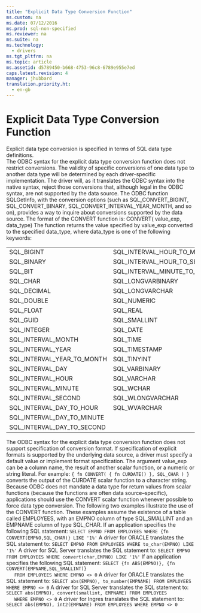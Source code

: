 ```yaml
---
title: "Explicit Data Type Conversion Function"
ms.custom: na
ms.date: 07/12/2016
ms.prod: sql-non-specified
ms.reviewer: na
ms.suite: na
ms.technology: 
  - drivers
ms.tgt_pltfrm: na
ms.topic: article
ms.assetid: d5789450-b668-4753-96c8-6789e955e7ed
caps.latest.revision: 4
manager: jhubbard
translation.priority.ht: 
  - en-gb
---
```

# Explicit Data Type Conversion Function
<?xml version="1.0" encoding="utf-8"?>
<developerReferenceWithoutSyntaxDocument xmlns="http://ddue.schemas.microsoft.com/authoring/2003/5" xmlns:xlink="http://www.w3.org/1999/xlink" xmlns:xsi="http://www.w3.org/2001/XMLSchema-instance" xsi:schemaLocation="http://ddue.schemas.microsoft.com/authoring/2003/5 http://dduestorage.blob.core.windows.net/ddueschema/developer.xsd">
  <introduction>
    <para>Explicit data type conversion is specified in terms of SQL data type definitions.</para>
  </introduction>
  <section>
    <content>
      <para>The ODBC syntax for the explicit data type conversion function does not restrict conversions. The validity of specific conversions of one data type to another data type will be determined by each driver-specific implementation. The driver will, as it translates the ODBC syntax into the native syntax, reject those conversions that, although legal in the ODBC syntax, are not supported by the data source. The ODBC function <legacyBold>SQLGetInfo</legacyBold>, with the conversion options (such as SQL_CONVERT_BIGINT, SQL_CONVERT_BINARY, SQL_CONVERT_INTERVAL_YEAR_MONTH, and so on), provides a way to inquire about conversions supported by the data source.</para>
      <para>The format of the <legacyBold>CONVERT</legacyBold> function is:</para>
      <para>
        <legacyBold>CONVERT(</legacyBold>
        <legacyItalic>value_exp</legacyItalic>, <legacyItalic>data_type</legacyItalic><legacyBold>)</legacyBold></para>
      <para>The function returns the value specified by <legacyItalic>value_exp</legacyItalic> converted to the specified <legacyItalic>data_type</legacyItalic>, where <legacyItalic>data_type</legacyItalic> is one of the following keywords:</para>
      <table xmlns:caps="http://schemas.microsoft.com/build/caps/2013/11">
        <tbody>
          <tr>
            <TD>
              <para>SQL_BIGINT</para>
            </TD>
            <TD>
              <para>SQL_INTERVAL_HOUR_TO_MINUTE </para>
            </TD>
          </tr>
          <tr>
            <TD>
              <para>SQL_BINARY</para>
            </TD>
            <TD>
              <para>SQL_INTERVAL_HOUR_TO_SECOND </para>
            </TD>
          </tr>
          <tr>
            <TD>
              <para>SQL_BIT</para>
            </TD>
            <TD>
              <para>SQL_INTERVAL_MINUTE_TO_SECOND</para>
            </TD>
          </tr>
          <tr>
            <TD>
              <para>SQL_CHAR</para>
            </TD>
            <TD>
              <para>SQL_LONGVARBINARY</para>
            </TD>
          </tr>
          <tr>
            <TD>
              <para>SQL_DECIMAL</para>
            </TD>
            <TD>
              <para>SQL_LONGVARCHAR</para>
            </TD>
          </tr>
          <tr>
            <TD>
              <para>SQL_DOUBLE</para>
            </TD>
            <TD>
              <para>SQL_NUMERIC</para>
            </TD>
          </tr>
          <tr>
            <TD>
              <para>SQL_FLOAT</para>
            </TD>
            <TD>
              <para>SQL_REAL</para>
            </TD>
          </tr>
          <tr>
            <TD>
              <para>SQL_GUID</para>
            </TD>
            <TD>
              <para>SQL_SMALLINT</para>
            </TD>
          </tr>
          <tr>
            <TD>
              <para>SQL_INTEGER</para>
            </TD>
            <TD>
              <para>SQL_DATE</para>
            </TD>
          </tr>
          <tr>
            <TD>
              <para>SQL_INTERVAL_MONTH</para>
            </TD>
            <TD>
              <para>SQL_TIME</para>
            </TD>
          </tr>
          <tr>
            <TD>
              <para>SQL_INTERVAL_YEAR </para>
            </TD>
            <TD>
              <para>SQL_TIMESTAMP</para>
            </TD>
          </tr>
          <tr>
            <TD>
              <para>SQL_INTERVAL_YEAR_TO_MONTH </para>
            </TD>
            <TD>
              <para>SQL_TINYINT</para>
            </TD>
          </tr>
          <tr>
            <TD>
              <para>SQL_INTERVAL_DAY </para>
            </TD>
            <TD>
              <para>SQL_VARBINARY</para>
            </TD>
          </tr>
          <tr>
            <TD>
              <para>SQL_INTERVAL_HOUR </para>
            </TD>
            <TD>
              <para>SQL_VARCHAR</para>
            </TD>
          </tr>
          <tr>
            <TD>
              <para>SQL_INTERVAL_MINUTE </para>
            </TD>
            <TD>
              <para>SQL_WCHAR</para>
            </TD>
          </tr>
          <tr>
            <TD>
              <para>SQL_INTERVAL_SECOND </para>
            </TD>
            <TD>
              <para>SQL_WLONGVARCHAR</para>
            </TD>
          </tr>
          <tr>
            <TD>
              <para>SQL_INTERVAL_DAY_TO_HOUR </para>
            </TD>
            <TD>
              <para>SQL_WVARCHAR</para>
            </TD>
          </tr>
          <tr>
            <TD>
              <para>SQL_INTERVAL_DAY_TO_MINUTE </para>
            </TD>
            <TD>
              <para> </para>
            </TD>
          </tr>
          <tr>
            <TD>
              <para>SQL_INTERVAL_DAY_TO_SECOND </para>
            </TD>
            <TD>
              <para> </para>
            </TD>
          </tr>
        </tbody>
      </table>
      <para>The ODBC syntax for the explicit data type conversion function does not support specification of conversion format. If specification of explicit formats is supported by the underlying data source, a driver must specify a default value or implement format specification.</para>
      <para>The argument <legacyItalic>value_exp</legacyItalic> can be a column name, the result of another scalar function, or a numeric or string literal. For example:</para>
      <code>{ fn CONVERT( { fn CURDATE() }, SQL_CHAR ) }</code>
      <para>converts the output of the CURDATE scalar function to a character string.</para>
      <para>Because ODBC does not mandate a data type for return values from scalar functions (because the functions are often data source–specific), applications should use the CONVERT scalar function whenever possible to force data type conversion.</para>
      <para>The following two examples illustrate the use of the <legacyBold>CONVERT</legacyBold> function. These examples assume the existence of a table called EMPLOYEES, with an EMPNO column of type SQL_SMALLINT and an EMPNAME column of type SQL_CHAR. </para>
      <para>If an application specifies the following SQL statement:</para>
      <code>SELECT EMPNO FROM EMPLOYEES WHERE {fn CONVERT(EMPNO,SQL_CHAR)} LIKE '1%'</code>
      <list class="bullet">
        <listItem>
          <para>A driver for ORACLE translates the SQL statement to:
</para>
          <code>SELECT EMPNO FROM EMPLOYEES WHERE to_char(EMPNO) LIKE '1%'</code>
        </listItem>
        <listItem>
          <para>A driver for SQL Server translates the SQL statement to:
</para>
          <code>SELECT EMPNO FROM EMPLOYEES WHERE convert(char,EMPNO) LIKE '1%'</code>
        </listItem>
      </list>
      <para>If an application specifies the following SQL statement:</para>
      <code>SELECT {fn ABS(EMPNO)}, {fn CONVERT(EMPNAME,SQL_SMALLINT)}
   FROM EMPLOYEES WHERE EMPNO &lt;&gt; 0</code>
      <list class="bullet">
        <listItem>
          <para>A driver for ORACLE translates the SQL statement to:
</para>
          <code>SELECT abs(EMPNO), to_number(EMPNAME) FROM EMPLOYEES WHERE EMPNO &lt;&gt; 0</code>
        </listItem>
        <listItem>
          <para>A driver for SQL Server translates the SQL statement to:
</para>
          <code>SELECT abs(EMPNO), convert(smallint, EMPNAME) FROM EMPLOYEES
   WHERE EMPNO &lt;&gt; 0</code>
        </listItem>
        <listItem>
          <para>A driver for Ingres translates the SQL statement to:
</para>
          <code>SELECT abs(EMPNO), int2(EMPNAME) FROM EMPLOYEES WHERE EMPNO &lt;&gt; 0</code>
        </listItem>
      </list>
    </content>
  </section>
  <relatedTopics />
</developerReferenceWithoutSyntaxDocument>